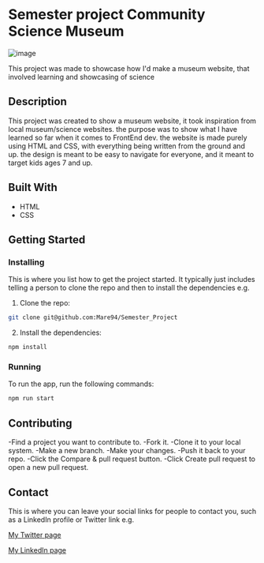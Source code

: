 # Semester project Community Science Museum

![image](https://user-images.githubusercontent.com/105004752/224328441-c42e7baf-bb80-4b2b-bba4-470b204cc2c7.png)

This project was made to showcase how I'd make a museum website, that involved learning and showcasing of science

## Description

This project was created to show a museum website, it took inspiration from local museum/science websites. the purpose was to show what I have learned
so far when it comes to FrontEnd dev. the website is made purely using HTML and CSS, with everything being written from the ground and up. the design is meant
to be easy to navigate for everyone, and it meant to target kids ages 7 and up.


## Built With

- HTML
- CSS

## Getting Started

### Installing

This is where you list how to get the project started. It typically just includes telling a person to clone the repo and then to install the dependencies e.g.

1. Clone the repo:

```bash
git clone git@github.com:Mare94/Semester_Project
```

2. Install the dependencies:

```
npm install
```

### Running

To run the app, run the following commands:

```bash
npm run start
```

## Contributing

-Find a project you want to contribute to.
-Fork it.
-Clone it to your local system.
-Make a new branch.
-Make your changes.
-Push it back to your repo.
-Click the Compare & pull request button.
-Click Create pull request to open a new pull request.

## Contact

This is where you can leave your social links for people to contact you, such as a LinkedIn profile or Twitter link e.g.

[My Twitter page](www.twitter.com)

[My LinkedIn page](www.linkedin.com)
